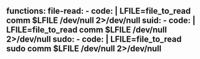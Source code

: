 functions:
  file-read:
    - code: |
        LFILE=file_to_read
        comm $LFILE /dev/null 2>/dev/null
  suid:
    - code: |
        LFILE=file_to_read
        comm $LFILE /dev/null 2>/dev/null
  sudo:
    - code: |
        LFILE=file_to_read
        sudo comm $LFILE /dev/null 2>/dev/null
---
